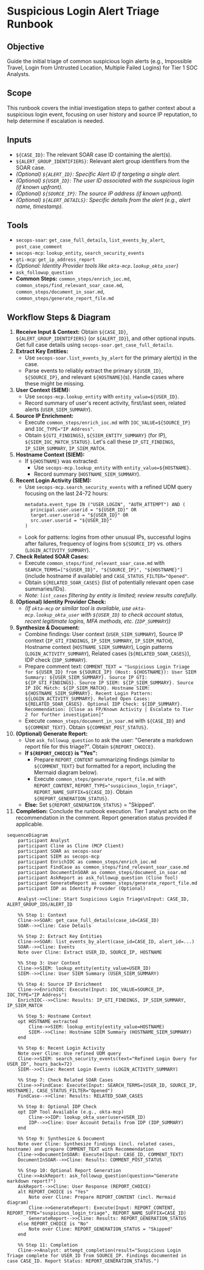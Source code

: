 # Suspicious Login Alert Triage Runbook

## Objective

Guide the initial triage of common suspicious login alerts (e.g., Impossible Travel, Login from Untrusted Location, Multiple Failed Logins) for Tier 1 SOC Analysts.

## Scope

This runbook covers the initial investigation steps to gather context about a suspicious login event, focusing on user history and source IP reputation, to help determine if escalation is needed.

## Inputs

*   `${CASE_ID}`: The relevant SOAR case ID containing the alert(s).
*   `${ALERT_GROUP_IDENTIFIERS}`: Relevant alert group identifiers from the SOAR case.
*   *(Optional) `${ALERT_ID}`: Specific Alert ID if targeting a single alert.*
*   *(Optional) `${USER_ID}`: The user ID associated with the suspicious login (if known upfront).*
*   *(Optional) `${SOURCE_IP}`: The source IP address (if known upfront).*
*   *(Optional) `${ALERT_DETAILS}`: Specific details from the alert (e.g., alert name, timestamp).*

## Tools

*   `secops-soar`: `get_case_full_details`, `list_events_by_alert`, `post_case_comment`
*   `secops-mcp`: `lookup_entity`, `search_security_events`
*   `gti-mcp`: `get_ip_address_report`
*   *(Optional: Identity Provider tools like `okta-mcp.lookup_okta_user`)*
*   `ask_followup_question`
*   **Common Steps:** `common_steps/enrich_ioc.md`, `common_steps/find_relevant_soar_case.md`, `common_steps/document_in_soar.md`, `common_steps/generate_report_file.md`

## Workflow Steps & Diagram

1.  **Receive Input & Context:** Obtain `${CASE_ID}`, `${ALERT_GROUP_IDENTIFIERS}` (or `${ALERT_ID}`), and other optional inputs. Get full case details using `secops-soar.get_case_full_details`.
2.  **Extract Key Entities:**
    *   Use `secops-soar.list_events_by_alert` for the primary alert(s) in the case.
    *   Parse events to reliably extract the primary `${USER_ID}`, `${SOURCE_IP}`, and relevant `${HOSTNAME}`(s). Handle cases where these might be missing.
3.  **User Context (SIEM):**
    *   Use `secops-mcp.lookup_entity` with `entity_value=${USER_ID}`.
    *   Record summary of user's recent activity, first/last seen, related alerts (`USER_SIEM_SUMMARY`).
4.  **Source IP Enrichment:**
    *   Execute `common_steps/enrich_ioc.md` with `IOC_VALUE=${SOURCE_IP}` and `IOC_TYPE="IP Address"`.
    *   Obtain `${GTI_FINDINGS}`, `${SIEM_ENTITY_SUMMARY}` (for IP), `${SIEM_IOC_MATCH_STATUS}`. Let's call these `IP_GTI_FINDINGS`, `IP_SIEM_SUMMARY`, `IP_SIEM_MATCH`.
5.  **Hostname Context (SIEM):**
    *   If `${HOSTNAME}` was extracted:
        *   Use `secops-mcp.lookup_entity` with `entity_value=${HOSTNAME}`.
        *   Record summary (`HOSTNAME_SIEM_SUMMARY`).
6.  **Recent Login Activity (SIEM):**
    *   Use `secops-mcp.search_security_events` with a refined UDM query focusing on the last 24-72 hours:
        ```udm
        metadata.event_type IN ("USER_LOGIN", "AUTH_ATTEMPT") AND (
          principal.user.userid = "${USER_ID}" OR
          target.user.userid = "${USER_ID}" OR
          src.user.userid = "${USER_ID}"
        )
        ```
    *   Look for patterns: logins from other unusual IPs, successful logins after failures, frequency of logins from `${SOURCE_IP}` vs. others (`LOGIN_ACTIVITY_SUMMARY`).
7.  **Check Related SOAR Cases:**
    *   Execute `common_steps/find_relevant_soar_case.md` with `SEARCH_TERMS=["${USER_ID}", "${SOURCE_IP}", "${HOSTNAME}"]` (include hostname if available) and `CASE_STATUS_FILTER="Opened"`.
    *   Obtain `${RELATED_SOAR_CASES}` (list of potentially relevant open case summaries/IDs).
    *   *Note: `list_cases` filtering by entity is limited; review results carefully.*
8.  **(Optional) Identity Provider Check:**
    *   *(If `okta-mcp` or similar tool is available, use `okta-mcp.lookup_okta_user` with `${USER_ID}` to check account status, recent legitimate logins, MFA methods, etc. (`IDP_SUMMARY`))*
9.  **Synthesize & Document:**
    *   Combine findings: User context (`USER_SIEM_SUMMARY`), Source IP context (`IP_GTI_FINDINGS`, `IP_SIEM_SUMMARY`, `IP_SIEM_MATCH`), Hostname context (`HOSTNAME_SIEM_SUMMARY`), Login patterns (`LOGIN_ACTIVITY_SUMMARY`), Related cases (`${RELATED_SOAR_CASES}`), IDP check (`IDP_SUMMARY`).
    *   Prepare comment text: `COMMENT_TEXT = "Suspicious Login Triage for ${USER_ID} from ${SOURCE_IP} (Host: ${HOSTNAME}): User SIEM Summary: ${USER_SIEM_SUMMARY}. Source IP GTI: ${IP_GTI_FINDINGS}. Source IP SIEM: ${IP_SIEM_SUMMARY}. Source IP IOC Match: ${IP_SIEM_MATCH}. Hostname SIEM: ${HOSTNAME_SIEM_SUMMARY}. Recent Login Pattern: ${LOGIN_ACTIVITY_SUMMARY}. Related Open Cases: ${RELATED_SOAR_CASES}. Optional IDP Check: ${IDP_SUMMARY}. Recommendation: [Close as FP/Known Activity | Escalate to Tier 2 for further investigation]"`
    *   Execute `common_steps/document_in_soar.md` with `${CASE_ID}` and `${COMMENT_TEXT}`. Obtain `${COMMENT_POST_STATUS}`.
10. **(Optional) Generate Report:**
    *   Use `ask_followup_question` to ask the user: "Generate a markdown report file for this triage?". Obtain `${REPORT_CHOICE}`.
    *   **If `${REPORT_CHOICE}` is "Yes":**
        *   Prepare `REPORT_CONTENT` summarizing findings (similar to `${COMMENT_TEXT}` but formatted for a report, including the Mermaid diagram below).
        *   Execute `common_steps/generate_report_file.md` with `REPORT_CONTENT`, `REPORT_TYPE="suspicious_login_triage"`, `REPORT_NAME_SUFFIX=${CASE_ID}`. Obtain `${REPORT_GENERATION_STATUS}`.
    *   **Else:** Set `${REPORT_GENERATION_STATUS}` = "Skipped".
11. **Completion:** Conclude the runbook execution. Tier 1 analyst acts on the recommendation in the comment. Report generation status provided if applicable.

```{mermaid}
sequenceDiagram
    participant Analyst
    participant Cline as Cline (MCP Client)
    participant SOAR as secops-soar
    participant SIEM as secops-mcp
    participant EnrichIOC as common_steps/enrich_ioc.md
    participant FindCase as common_steps/find_relevant_soar_case.md
    participant DocumentInSOAR as common_steps/document_in_soar.md
    participant AskReport as ask_followup_question (Cline Tool)
    participant GenerateReport as common_steps/generate_report_file.md
    participant IDP as Identity Provider (Optional)

    Analyst->>Cline: Start Suspicious Login Triage\nInput: CASE_ID, ALERT_GROUP_IDS/ALERT_ID

    %% Step 1: Context
    Cline->>SOAR: get_case_full_details(case_id=CASE_ID)
    SOAR-->>Cline: Case Details

    %% Step 2: Extract Key Entities
    Cline->>SOAR: list_events_by_alert(case_id=CASE_ID, alert_id=...)
    SOAR-->>Cline: Events
    Note over Cline: Extract USER_ID, SOURCE_IP, HOSTNAME

    %% Step 3: User Context
    Cline->>SIEM: lookup_entity(entity_value=USER_ID)
    SIEM-->>Cline: User SIEM Summary (USER_SIEM_SUMMARY)

    %% Step 4: Source IP Enrichment
    Cline->>EnrichIOC: Execute(Input: IOC_VALUE=SOURCE_IP, IOC_TYPE="IP Address")
    EnrichIOC-->>Cline: Results: IP_GTI_FINDINGS, IP_SIEM_SUMMARY, IP_SIEM_MATCH

    %% Step 5: Hostname Context
    opt HOSTNAME extracted
        Cline->>SIEM: lookup_entity(entity_value=HOSTNAME)
        SIEM-->>Cline: Hostname SIEM Summary (HOSTNAME_SIEM_SUMMARY)
    end

    %% Step 6: Recent Login Activity
    Note over Cline: Use refined UDM query
    Cline->>SIEM: search_security_events(text="Refined Login Query for USER_ID", hours_back=72)
    SIEM-->>Cline: Recent Login Events (LOGIN_ACTIVITY_SUMMARY)

    %% Step 7: Check Related SOAR Cases
    Cline->>FindCase: Execute(Input: SEARCH_TERMS=[USER_ID, SOURCE_IP, HOSTNAME], CASE_STATUS_FILTER="Opened")
    FindCase-->>Cline: Results: RELATED_SOAR_CASES

    %% Step 8: Optional IDP Check
    opt IDP Tool Available (e.g., okta-mcp)
        Cline->>IDP: lookup_okta_user(user=USER_ID)
        IDP-->>Cline: User Account Details from IDP (IDP_SUMMARY)
    end

    %% Step 9: Synthesize & Document
    Note over Cline: Synthesize findings (incl. related cases, hostname) and prepare COMMENT_TEXT with Recommendation
    Cline->>DocumentInSOAR: Execute(Input: CASE_ID, COMMENT_TEXT)
    DocumentInSOAR-->>Cline: Results: COMMENT_POST_STATUS

    %% Step 10: Optional Report Generation
    Cline->>AskReport: ask_followup_question(question="Generate markdown report?")
    AskReport-->>Cline: User Response (REPORT_CHOICE)
    alt REPORT_CHOICE is "Yes"
        Note over Cline: Prepare REPORT_CONTENT (incl. Mermaid diagram)
        Cline->>GenerateReport: Execute(Input: REPORT_CONTENT, REPORT_TYPE="suspicious_login_triage", REPORT_NAME_SUFFIX=CASE_ID)
        GenerateReport-->>Cline: Results: REPORT_GENERATION_STATUS
    else REPORT_CHOICE is "No"
        Note over Cline: REPORT_GENERATION_STATUS = "Skipped"
    end

    %% Step 11: Completion
    Cline->>Analyst: attempt_completion(result="Suspicious Login Triage complete for USER_ID from SOURCE_IP. Findings documented in case CASE_ID. Report Status: REPORT_GENERATION_STATUS.")

